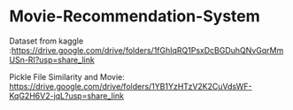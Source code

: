 # Movie-Recommendation-System

Dataset from kaggle :https://drive.google.com/drive/folders/1fGhIqRQ1PsxDcBGDuhQNvGqrMmUSn-RI?usp=share_link

Pickle File Similarity and Movie: https://drive.google.com/drive/folders/1YB1YzHTzV2K2CuVdsWF-KqG2H6V2-jqL?usp=share_link
